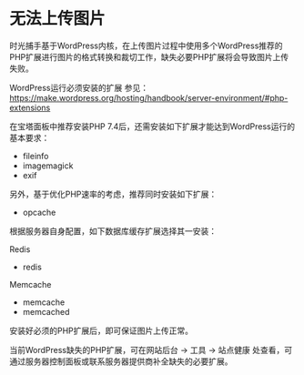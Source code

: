 # 无法上传图片

时光捕手基于WordPress内核，在上传图片过程中使用多个WordPress推荐的PHP扩展进行图片的格式转换和裁切工作，缺失必要PHP扩展将会导致图片上传失败。

WordPress运行必须安装的扩展 参见： https://make.wordpress.org/hosting/handbook/server-environment/#php-extensions

在宝塔面板中推荐安装PHP 7.4后，还需安装如下扩展才能达到WordPress运行的基本要求：

- fileinfo
- imagemagick
- exif

另外，基于优化PHP速率的考虑，推荐同时安装如下扩展：

- opcache

根据服务器自身配置，如下数据库缓存扩展选择其一安装：

Redis

- redis

Memcache

- memcache
- memcached

安装好必须的PHP扩展后，即可保证图片上传正常。

当前WordPress缺失的PHP扩展，可在网站后台 -> 工具 -> 站点健康 处查看，可通过服务器控制面板或联系服务器提供商补全缺失的必要扩展。